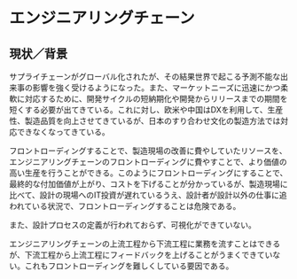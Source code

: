 # エンジニアリングチェーン
## 現状／背景
サプライチェーンがグローバル化されたが、その結果世界で起こる予測不能な出来事の影響を強く受けるようになった。また、マーケットニーズに迅速にかつ柔軟に対応するために、開発サイクルの短納期化や開発からリリースまでの期間を短くする必要が出てきている。これに対し、欧米や中国はDXを利用して、生産性、製造品質を向上させてきているが、日本のすり合わせ文化の製造方法では対応できなくなってきている。

フロントローディングすることで、製造現場の改善に費やしていたリソースを、エンジニアリングチェーンのフロントローディングに費やすことで、より価値の高い生産を行うことができる。このようにフロントローディングにすることで、最終的な付加価値が上がり、コストを下げることが分かっているが、製造現場に比べて、設計の現場へのIT投資が遅れているうえ、設計者が設計以外の仕事に追われている状況で、フロントローディングすることは危険である。

また、設計プロセスの定義が行われておらず、可視化ができていない。

エンジニアリングチェーンの上流工程から下流工程に業務を流すことはできるが、下流工程から上流工程にフィードバックを上げることがうまくできていない。これもフロントローディングを難しくしている要因である。

